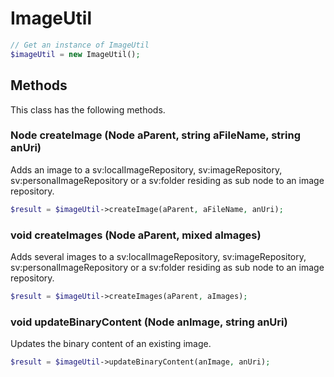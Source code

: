 # ImageUtil

```php
// Get an instance of ImageUtil
$imageUtil = new ImageUtil();
```


## Methods
This class has the following methods.


### Node createImage (Node aParent, string aFileName, string anUri)
Adds an image to a sv:localImageRepository, sv:imageRepository, sv:personalImageRepository
    or a sv:folder residing as sub node to an image repository.

```php
$result = $imageUtil->createImage(aParent, aFileName, anUri);
```


### void createImages (Node aParent, mixed aImages)
Adds several images to a sv:localImageRepository, sv:imageRepository, sv:personalImageRepository
    or a sv:folder residing as sub node to an image repository.

```php
$result = $imageUtil->createImages(aParent, aImages);
```


### void updateBinaryContent (Node anImage, string anUri)
Updates the binary content of an existing image.

```php
$result = $imageUtil->updateBinaryContent(anImage, anUri);
```

